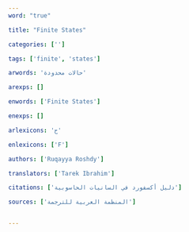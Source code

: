 ```yaml
---
word: "true"

title: "Finite States"

categories: ['']

tags: ['finite', 'states']

arwords: 'حالات محدودة'

arexps: []

enwords: ['Finite States']

enexps: []

arlexicons: 'ح'

enlexicons: ['F']

authors: ['Ruqayya Roshdy']

translators: ['Tarek Ibrahim']

citations: ['دليل أكسفورد في السانيات الحاسوبية']

sources: ['المنظمة العربية للترجمة']


---
```

